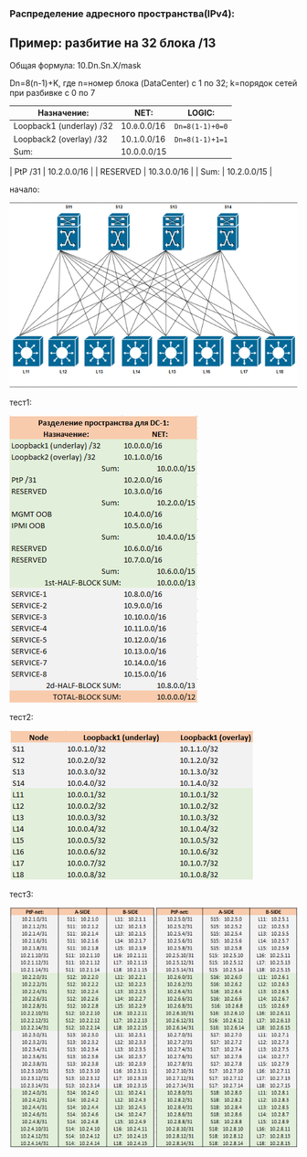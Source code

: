 ### Распределение адресного пространства(IPv4):

## Пример:  разбитие на 32 блока /13

Общая формула: 10.Dn.Sn.X/mask 

Dn=8(n-1)+K, 
где n=номер блока (DataCenter) c 1 по 32; k=порядок сетей при разбивке с 0 по 7


| Назначение:              | NET:           |LOGIC:   |
| ------------------------ | -------------- |---------|
| Loopback1 (underlay) /32 | 10.`0`.0.0/16    | `Dn=8(1-1)+0=0` |
| Loopback2 (overlay) /32 |	10.`1`.0.0/16 | `Dn=8(1-1)+1=1` |
| Sum: 	| 10.0.0.0/15 |


| PtP /31	| 10.2.0.0/16 |
| RESERVED	| 10.3.0.0/16 |
| Sum: 	| 10.2.0.0/15 |


начало: 

![1-1-0.png](1-1-0.png)

тест1: 

![1-1-1.png](1-1-1.png)

тест2: 

![1-1-2.png](1-1-2.png)

тест3:  

![1-1-3.png](1-1-3.png)
